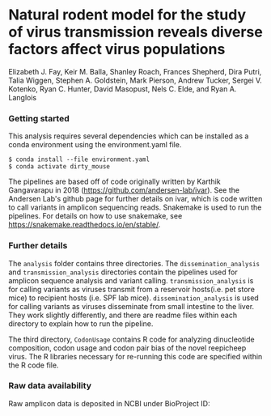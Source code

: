 # Natural rodent model for the study of virus transmission reveals diverse factors affect virus populations
Elizabeth J. Fay, Keir M. Balla, Shanley Roach, Frances Shepherd, Dira Putri, Talia Wiggen, Stephen A. Goldstein, Mark Pierson, Andrew Tucker, Sergei V. Kotenko, Ryan C. Hunter, David Masopust, Nels C. Elde, and Ryan A. Langlois

### Getting started

This analysis requires several dependencies which can be installed as a conda environment using the environment.yaml file.
```
$ conda install --file environment.yaml
$ conda activate dirty_mouse
```

The pipelines are based off of code originally written by Karthik Gangavarapu in 2018 (https://github.com/andersen-lab/ivar). See the Andersen Lab's github page for further details on ivar, which is code written to call variants in amplicon sequencing reads. Snakemake is used to run the pipelines. For details on how to use snakemake, see https://snakemake.readthedocs.io/en/stable/.

### Further details
The `analysis` folder contains three directories. The `dissemination_analysis` and `transmission_analysis` directories contain the pipelines used for amplicon sequence analysis and variant calling. `transmission_analysis` is for calling variants as viruses transmit from a reservoir hosts(i.e. pet store mice) to recipient hosts (i.e. SPF lab mice). `dissemination_analysis` is used for calling variants as viruses disseminate from small intestine to the liver. They work slightly differently, and there are readme files within each directory to explain how to run the pipeline. 

The third directory, `CodonUsage` contains R code for analyzing dinucleotide composition, codon usage and codon pair bias of the novel reepicheep virus. The R libraries necessary for re-running this code are specified within the R code file.

### Raw data availability
Raw amplicon data is deposited in NCBI under BioProject ID: 